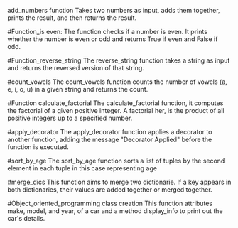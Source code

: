 add_numbers function
Takes two numbers as input, adds them together, prints the result, and then returns the result.

#Function_is even:
The function checks if a number is even. It prints whether the number is even or odd and returns True if even and False if odd.

#Function_reverse_string
The reverse_string function takes a string as input and returns the reversed version of that string.

#count_vowels
The count_vowels function counts the number of vowels (a, e, i, o, u) in a given string and returns the count.

#Function calculate_factorial
The calculate_factorial function, it computes the factorial of a given positive integer. A factorial her, is the product of all positive integers up to a specified number.

#apply_decorator
The apply_decorator function applies a decorator to another function, adding the message "Decorator Applied" before the function is executed.

#sort_by_age
The sort_by_age function sorts a list of tuples by the second element in each tuple in this case representing age

#merge_dics
This function aims to merge two dictionarie. If a key appears in both dictionaries, their values are added together or merged together.

#Object_oriented_programming class creation
This function attributes make, model, and year, of a car and a method display_info to print out the car's details.
